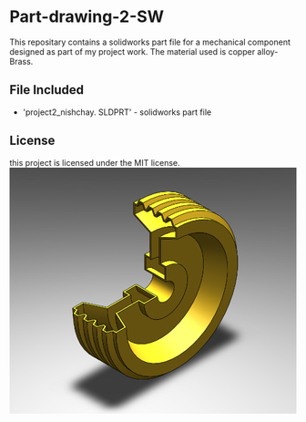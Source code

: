 # Part-drawing-2-SW
This repositary contains a solidworks part file for a mechanical component designed as part of my project work. The material used is copper alloy- Brass.
## File Included
- 'project2_nishchay.  SLDPRT' -
solidworks part file
## License
this project is licensed under the MIT license.
![Part Drawing Preview](part2.png)
